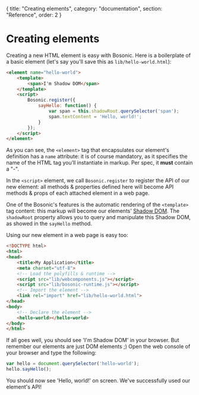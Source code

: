{
  title: "Creating elements",
  category: "documentation",
  section: "Reference",
  order: 2
}

# Creating elements

Creating a new HTML element is easy with Bosonic. Here is a boilerplate of a basic element (let's say you'll save this as `lib/hello-world.html`):

``` html
<element name="hello-world">
    <template>
        <span>I'm Shadow DOM</span>
    </template>
    <script>
        Bosonic.register({
            sayHello: function() {
                var span = this.shadowRoot.querySelector('span');
                span.textContent = 'Hello, world!';
            }
        });
    </script>
</element>
```

As you can see, the `<element>` tag that encapsulates our element's definition has a `name` attribute: it is of course mandatory, as it specifies the name of the HTML tag you’ll instantiate in markup. Per spec, it __must__ contain a "-".

In the `<script>` element, we call `Bosonic.register` to register the API of our new element: all methods & properties defined here will become API methods & props of each attached element in a web page.

One of the Bosonic's features is the automatic rendering of the `<template>` tag content: this markup will become our elements' [Shadow DOM](http://webcomponents.org/polyfills/shadow-dom/). The `shadowRoot` property allows you to query and manipulate this Shadow DOM, as showed in the `sayHello` method.

Using our new element in a web page is easy too:

``` html
<!DOCTYPE html>
<html>
<head>
    <title>My Application</title>
    <meta charset="utf-8">
    <!-- Load the polyfills & runtime -->
    <script src="lib/webcomponents.js"></script>
    <script src="lib/bosonic-runtime.js"></script>
    <!-- Import the element -->
    <link rel="import" href="lib/hello-world.html">
</head>
<body>
    <!-- Declare the element -->
    <hello-world></hello-world>
</body>
</html>

```

If all goes well, you should see 'I'm Shadow DOM' in your browser. But remember our elements are just DOM elements ;) Open the web console of your browser and type the following:

``` js
var hello = document.querySelector('hello-world');
hello.sayHello();
```
You should now see 'Hello, world!' on screen. We've successfully used our element's API!
